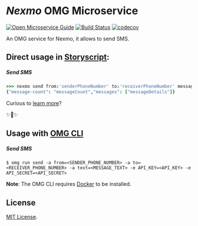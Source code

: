 # _Nexmo_ OMG Microservice

[![Open Microservice Guide](https://img.shields.io/badge/OMG-enabled-brightgreen.svg?style=for-the-badge)](https://microservice.guide)
[![Build Status](https://travis-ci.com/microservice/nexmo.svg?branch=master)](https://travis-ci.com/microservice/nexmo)
[![codecov](https://codecov.io/gh/microservice/nexmo/branch/master/graph/badge.svg)](https://codecov.io/gh/microservice/nexmo)


An OMG service for Nexmo, it allows to send SMS.

## Direct usage in [Storyscript](https://storyscript.io/):

##### Send SMS
```coffee
>>> nexmo send from:'senderPhoneNumber' to:'receiverPhoneNumber' message:'messageText'
{"message-count": "messageCount","messages": ["messageDetails"]}
```

Curious to [learn more](https://docs.storyscript.io/)?

✨🍰✨

## Usage with [OMG CLI](https://www.npmjs.com/package/omg)

##### Send SMS
```shell
$ omg run send -a from=<SENDER_PHONE_NUMBER> -a to=<RECEIVER_PHONE_NUMBER> -a text=<MESSAGE_TEXT> -e API_KEY=<API_KEY> -e API_SECRET=<API_SECRET>
```

**Note**: The OMG CLI requires [Docker](https://docs.docker.com/install/) to be installed.

## License
[MIT License](https://github.com/omg-services/nexmo/blob/master/LICENSE).
